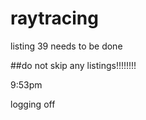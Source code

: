 # raytracing
listing 39 needs to be done

##do not skip any listings!!!!!!!!


9:53pm


logging off


